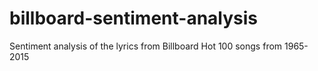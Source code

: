 # billboard-sentiment-analysis
Sentiment analysis of the lyrics from Billboard Hot 100 songs from 1965-2015
